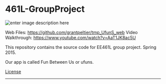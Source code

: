 # 461L-GroupProject


![enter image description here](https://github.com/grantpeltier/461L-GroupProject/blob/master/FunBetweenUs/app/src/main/res/drawable/ufuns.png)

Web Files: https://github.com/grantpeltier/tmp_UfunS_web
Video Walkthrough: https://www.youtube.com/watch?v=AaT1JK8ac5U

This repository contains the source code for EE461L group project. Spring 2015.

Our app is called Fun Between Us or ufuns. 

[License](http://www.binpress.com/license/view/l/2444f938db8dbc0839bf77f242f26471)

----------------------------------------------


